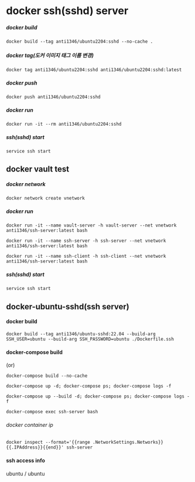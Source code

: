 # docker ssh(sshd) server

##### docker build
```
docker build --tag anti1346/ubuntu2204:sshd --no-cache .
```
##### docker tag(도커 이미지 태그 이름 변경)
```
docker tag anti1346/ubuntu2204:sshd anti1346/ubuntu2204:sshd:latest
```
##### docker push
```
docker push anti1346/ubuntu2204:sshd
```
##### docker run
```
docker run -it --rm anti1346/ubuntu2204:sshd
```
##### ssh(sshd) start
```
service ssh start
```

## docker vault test
##### docker network
```
docker network create vnetwork
```
##### docker run
```
docker run -it --name vault-server -h vault-server --net vnetwork anti1346/ssh-server:latest bash
```
```
docker run -it --name ssh-server -h ssh-server --net vnetwork anti1346/ssh-server:latest bash
```
```
docker run -it --name ssh-client -h ssh-client --net vnetwork anti1346/ssh-server:latest bash
```
##### ssh(sshd) start
```
service ssh start
```

## docker-ubuntu-sshd(ssh server)
#### docker build
```
docker build --tag anti1346/ubuntu-sshd:22.04 --build-arg SSH_USER=ubuntu --build-arg SSH_PASSWORD=ubuntu ./Dockerfile.ssh
```
#### docker-compose build
(or)
```
docker-compose build --no-cache
```
```
docker-compose up -d; docker-compose ps; docker-compose logs -f
```
```
docker-compose up --build -d; docker-compose ps; docker-compose logs -f
```
```
docker-compose exec ssh-server bash
```
###### docker container ip
```
docker inspect --format='{{range .NetworkSettings.Networks}}{{.IPAddress}}{{end}}' ssh-server
```
#### ssh access info
ubuntu / ubuntu